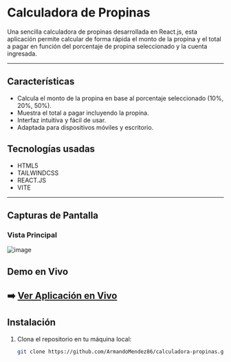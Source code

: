 # Calculadora de Propinas

Una sencilla calculadora de propinas desarrollada en React.js, esta aplicación permite calcular de forma rápida el monto de la propina y el total a pagar en función del porcentaje de propina seleccionado y la cuenta ingresada.

---

## Características

- Calcula el monto de la propina en base al porcentaje seleccionado (10%, 20%, 50%).
- Muestra el total a pagar incluyendo la propina.
- Interfaz intuitiva y fácil de usar.
- Adaptada para dispositivos móviles y escritorio.

## Tecnologías usadas

- HTML5
- TAILWINDCSS
- REACT.JS
- VITE

---

## Capturas de Pantalla

### Vista Principal
![image](https://github.com/user-attachments/assets/a58f849b-6b2f-4234-9c24-932ad896e7ba)

## Demo en Vivo
➡️ **[Ver Aplicación en Vivo](https://propinas-calc.netlify.app/{:target="_blank"})**
---

## Instalación

1. Clona el repositorio en tu máquina local:
   ```bash
   git clone https://github.com/ArmandoMendez86/calculadora-propinas.git

